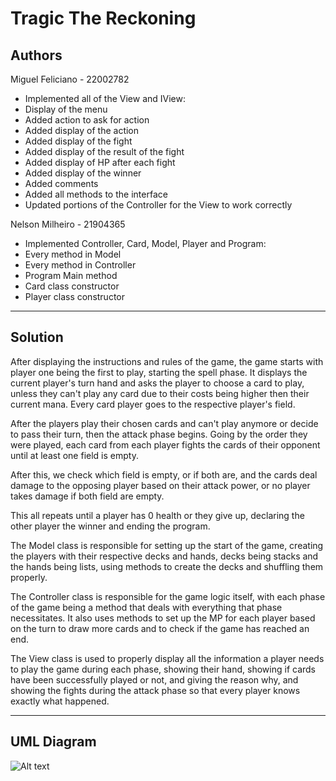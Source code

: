 # Tragic The Reckoning

## Authors

Miguel Feliciano - 22002782

- Implemented all of the View and IView:
- Display of the menu
- Added action to ask for action
- Added display of the action
- Added display of the fight
- Added display of the result of the fight
- Added display of HP after each fight
- Added display of the winner
- Added comments
- Added all methods to the interface
- Updated portions of the Controller for the View to work correctly

Nelson Milheiro - 21904365

- Implemented Controller, Card, Model, Player and Program:
- Every method in Model
- Every method in Controller
- Program Main method
- Card class constructor
- Player class constructor

---

## Solution

After displaying the instructions and rules of the game, the game starts with
player one being the first to play, starting the spell phase. It displays the
current player's turn hand and asks the player to choose a card to play, unless
they can't play any card due to their costs being higher then their current
mana. Every card player goes to the respective player's field.

After the players play their chosen cards and can't play anymore or decide to
pass their turn, then the attack phase begins. Going by the order they were
played, each card from each player fights the cards of their opponent until at
least one field is empty.

After this, we check which field is empty, or if both are, and the cards deal
damage to the opposing player based on their attack power, or no player takes
damage if both field are empty.

This all repeats until a player has 0 health or they give up, declaring the
other player the winner and ending the program.

The Model class is responsible for setting up the start of the game, creating
the players with their respective decks and hands, decks being stacks and the
hands being lists, using methods to create the decks and shuffling them
properly.

The Controller class is responsible for the game logic itself, with each phase
of the game being a method that deals with everything that phase necessitates.
It also uses methods to set up the MP for each player based on the turn to
draw more cards and to check if the game has reached an end.

The View class is used to properly display all the information a player needs
to play the game during each phase, showing their hand, showing if cards have
been successfully played or not, and giving the reason why, and showing the
fights during the attack phase so that every player knows exactly what happened.

---

## UML Diagram

![Alt text](UML.png)